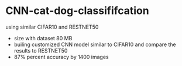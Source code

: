 # CNN-cat-dog-classififcation
 using similar CIFAR10 and RESTNET50
 * size with dataset 80 MB
 * builing customized CNN model similar to CIFAR10 and compare the results to RESTNET50
 * 87% percent accuracy by 1400 images
